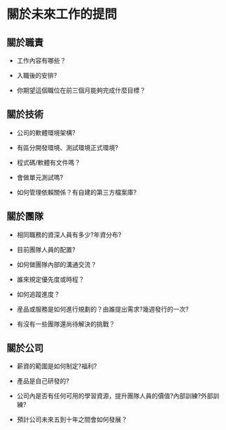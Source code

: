 # 關於未來工作的提問


## 關於職責

- 工作內容有哪些？

- 入職後的安排?

- 你期望這個職位在前三個月能夠完成什麼目標？



## 關於技術

- 公司的軟體環境架構?

- 有區分開發環境、測試環境正式環境?

- 程式碼/軟體有文件嗎？

- 會做單元測試嗎?

- 如何管理依賴關係？有自建的第三方檔案庫?

## 關於團隊

- 相同職務的資深人員有多少?年資分布?

- 目前團隊人員的配置?

- 如何做團隊內部的溝通交流？

- 誰來規定優先度或時程？

- 如何追蹤進度？

- 産品或服務是如何進行規劃的？由誰提出需求?幾週發行的一次?

- 有沒有一些團隊還尚待解決的挑戰？

## 關於公司

- 薪資的範圍是如何制定?福利?

- 產品是自己研發的?

- 公司內是否有任何可用的學習資源，提升團隊人員的價值?內部訓練?外部訓練?

- 預計公司未來五到十年之間會如何發展？




